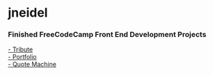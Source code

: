 # jneidel

<h3>Finished FreeCodeCamp Front End Development Projects</h3>

<a href="https://jneidel.github.io/fictional-train/tribute.html">- Tribute</a><br>
<a href="https://jneidel.github.io/fictional-train/portfolio.html">- Portfolio</a><br>
<a href="https://jneidel.github.io/fictional-train/quote_machine.html">- Quote Machine</a>